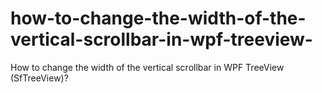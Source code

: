 # how-to-change-the-width-of-the-vertical-scrollbar-in-wpf-treeview-
How to change the width of the vertical scrollbar in WPF TreeView (SfTreeView)?

